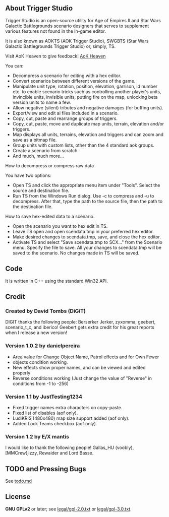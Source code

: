 About Trigger Studio
--------------------

Trigger Studio is an open-source utility for Age of Empires II and Star
Wars Galactic Battlegrounds scenario designers that serves to supplement
various features not found in the in-game editor.

It is also known as AOKTS (AOK Trigger Studio), SWGBTS (Star Wars
Galactic Battlegrounds Trigger Studio) or, simply, TS.

Visit AoK Heaven to give feedback!
[AoK Heaven](http://aok.heavengames.com/blacksmith/showfile.php?fileid=12103&amp;f=&amp;st=40&amp;ci=)

You can:

* Decompress a scenario for editing with a hex editor.
* Convert scenarios between different versions of the game.
* Manipulate unit type, rotation, position, elevation, garrison, id number etc. to enable scenario tricks such as controlling another player's units, invincible units, invisible units, putting fire on the map, unlocking beta version units to name a few.
* Allow negative (silent) tributes and negative damages (for buffing units).
* Export/view and edit ai files included in a scenario.
* Copy, cut, paste and rearrange groups of triggers.
* Copy, cut, paste, move and duplicate map units, terrain, elevation and/or triggers.
* Map displays all units, terrains, elevation and triggers and can zoom and save as a bitmap file.
* Group units with custom lists, other than the 4 standard aok groups.
* Create a scenario from scratch.
* And much, much more...

How to decompress or compress raw data

You have two options:

* Open TS and click the appropriate menu item under "Tools". Select the source and destination file.
* Run TS from the Windows Run dialog. Use -c to compress and -u to decompress. After that, type the path to the source file, then the path to the destination file.

How to save hex-edited data to a scenario.

* Open the scenario you want to hex edit in TS.
* Leave TS open and open scendata.tmp in your preferred hex editor.
* Make desired changes to scendata.tmp, save, and close the hex editor.
* Activate TS and select "Save scendata.tmp to SCX..." from the Scenario menu.  Specify the file to save. All your changes to scendata.tmp will be saved to the scenario. No changes made in TS will be saved.

Code
----

It is written in C++ using the standard Win32 API.

Credit
------

### Created by David Tombs (DiGiT) ###
DIGIT thanks the following people: Berserker Jerker, zyxomma, geebert,
scenario_t_c, and iberico! Geebert gets extra credit for his great
reports when I release a new version!

### Version 1.0.2 by danielpereira ###
* Area value for Change Object Name, Patrol effects and for Own Fewer
* objects condition working.
* New effects show proper names, and can be viewed and edited properly
* Reverse conditions working (Just change the value of "Reverse" in conditions from -1 to -256)

### Version 1.1 by JustTesting1234 ###
* Fixed trigger names extra characters on copy-paste.
* Fixed list of disables (aof only).
* LudiKRIS (480x480) map size support added (aof only).
* Added Lock Teams checkbox (aof only).

### Version 1.2 by E/X mantis ###
I would like to thank the following people! Gallas_HU (voobly), [MMCrew]jizzy, Rewaider and Lord Basse.

TODO and Pressing Bugs
----------------------
See [todo.md](todo.md)

License
-------
**GNU GPLv2** or later; see [legal/gpl-2.0.txt](legal/gpl-2.0.txt) or [legal/gpl-3.0.txt](legal/gpl-3.0.txt).